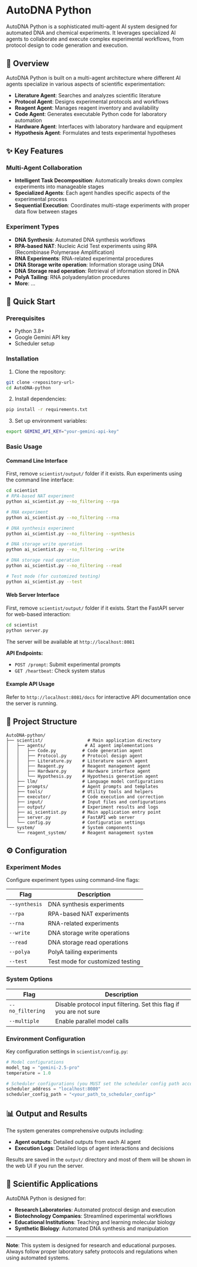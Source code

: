 # AutoDNA Python

AutoDNA Python is a sophisticated multi-agent AI system designed for automated DNA and chemical experiments. It leverages specialized AI agents to collaborate and execute complex experimental workflows, from protocol design to code generation and execution.

## 🧬 Overview

AutoDNA Python is built on a multi-agent architecture where different AI agents specialize in various aspects of scientific experimentation:

- **Literature Agent**: Searches and analyzes scientific literature
- **Protocol Agent**: Designs experimental protocols and workflows
- **Reagent Agent**: Manages reagent inventory and availability
- **Code Agent**: Generates executable Python code for laboratory automation
- **Hardware Agent**: Interfaces with laboratory hardware and equipment
- **Hypothesis Agent**: Formulates and tests experimental hypotheses

## ✨ Key Features

### Multi-Agent Collaboration
- **Intelligent Task Decomposition**: Automatically breaks down complex experiments into manageable stages
- **Specialized Agents**: Each agent handles specific aspects of the experimental process
- **Sequential Execution**: Coordinates multi-stage experiments with proper data flow between stages

### Experiment Types
- **DNA Synthesis**: Automated DNA synthesis workflows
- **RPA-based NAT**: Nucleic Acid Test experiments using RPA (Recombinase Polymerase Amplification)
- **RNA Experiments**: RNA-related experimental procedures
- **DNA Storage write operation**: Information storage using DNA
- **DNA Storage read operation**: Retrieval of information stored in DNA
- **PolyA Tailing**: RNA polyadenylation procedures
- **More**: ...


## 🚀 Quick Start

### Prerequisites

- Python 3.8+
- Google Gemini API key
- Scheduler setup 

### Installation

1. Clone the repository:
```bash
git clone <repository-url>
cd AutoDNA-python
```

2. Install dependencies:
```bash
pip install -r requirements.txt
```

3. Set up environment variables:
```bash
export GEMINI_API_KEY="your-gemini-api-key"
```

### Basic Usage

#### Command Line Interface

First, remove `scientist/output/` folder if it exists.
Run experiments using the command line interface:

```bash
cd scientist
# RPA-based NAT experiment
python ai_scientist.py --no_filtering --rpa

# RNA experiment
python ai_scientist.py --no_filtering --rna

# DNA synthesis experiment
python ai_scientist.py --no_filtering --synthesis

# DNA storage write operation
python ai_scientist.py --no_filtering --write

# DNA storage read operation
python ai_scientist.py --no_filtering --read

# Test mode (for customized testing)
python ai_scientist.py --test
```

#### Web Server Interface

First, remove `scientist/output/` folder if it exists.
Start the FastAPI server for web-based interaction:

```bash
cd scientist
python server.py
```

The server will be available at `http://localhost:8081`

**API Endpoints:**
- `POST /prompt`: Submit experimental prompts
- `GET /heartbeat`: Check system status

#### Example API Usage

Refer to `http://localhost:8081/docs` for interactive API documentation once the server is running.

## 📁 Project Structure

```
AutoDNA-python/
├── scientist/                 # Main application directory
│   ├── agents/               # AI agent implementations
│   │   ├── Code.py          # Code generation agent
│   │   ├── Protocol.py      # Protocol design agent
│   │   ├── Literature.py    # Literature search agent
│   │   ├── Reagent.py       # Reagent management agent
│   │   ├── Hardware.py      # Hardware interface agent
│   │   └── Hypothesis.py    # Hypothesis generation agent
│   ├── llm/                 # Language model configurations
│   ├── prompts/             # Agent prompts and templates
│   ├── tools/               # Utility tools and helpers
│   ├── executor/            # Code execution and correction
│   ├── input/               # Input files and configurations
│   ├── output/              # Experiment results and logs
│   ├── ai_scientist.py      # Main application entry point
│   ├── server.py            # FastAPI web server
│   └── config.py            # Configuration settings
└── system/                  # System components
    └── reagent_system/      # Reagent management system
```

## ⚙️ Configuration

### Experiment Modes

Configure experiment types using command-line flags:

| Flag | Description |
|------|-------------|
| `--synthesis` | DNA synthesis experiments |
| `--rpa` | RPA-based NAT experiments |
| `--rna` | RNA-related experiments |
| `--write` | DNA storage write operations |
| `--read` | DNA storage read operations |
| `--polya` | PolyA tailing experiments |
| `--test` | Test mode for customized testing |

### System Options

| Flag | Description |
|------|-------------|
| `--no_filtering` | Disable protocol input filtering. Set this flag if you are not sure |
| `--multiple` | Enable parallel model calls |

### Environment Configuration

Key configuration settings in `scientist/config.py`:

```python
# Model configurations
model_tag = "gemini-2.5-pro"
temperature = 1.0

# Scheduler configurations (you MUST set the scheduler config path accordingly)
scheduler_address = "localhost:8080"
scheduler_config_path = "<your_path_to_scheduler_config>"
```


## 📊 Output and Results

The system generates comprehensive outputs including:

- **Agent outputs**: Detailed outputs from each AI agent
- **Execution Logs**: Detailed logs of agent interactions and decisions

Results are saved in the `output/` directory and most of them will be shown in the web UI if you run the server.


## 🔬 Scientific Applications

AutoDNA Python is designed for:

- **Research Laboratories**: Automated protocol design and execution
- **Biotechnology Companies**: Streamlined experimental workflows
- **Educational Institutions**: Teaching and learning molecular biology
- **Synthetic Biology**: Automated DNA synthesis and manipulation

---

**Note**: This system is designed for research and educational purposes. Always follow proper laboratory safety protocols and regulations when using automated systems.
